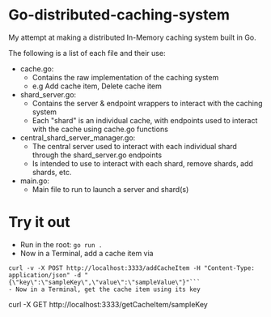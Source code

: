 # Go-distributed-caching-system

My attempt at making a distributed In-Memory caching system built in Go.

The following is a list of each file and their use:

- cache.go:
  - Contains the raw implementation of the caching system
  - e.g Add cache item, Delete cache item
- shard_server.go:
  - Contains the server & endpoint wrappers to interact with the caching system
  - Each "shard" is an individual cache, with endpoints used to interact with the cache using cache.go functions
- central_shard_server_manager.go:
  - The central server used to interact with each individual shard through the shard_server.go endpoints
  - Is intended to use to interact with each shard, remove shards, add shards, etc.
- main.go:
  - Main file to run to launch a server and shard(s)

# Try it out

- Run in the root: `go run .`
- Now in a Terminal, add a cache item via

````
curl -v -X POST http://localhost:3333/addCacheItem -H "Content-Type: application/json" -d "{\"key\":\"sampleKey\",\"value\":\"sampleValue\"}"```
- Now in a Terminal, get the cache item using its key
````

curl -X GET http://localhost:3333/getCacheItem/sampleKey

```

```
